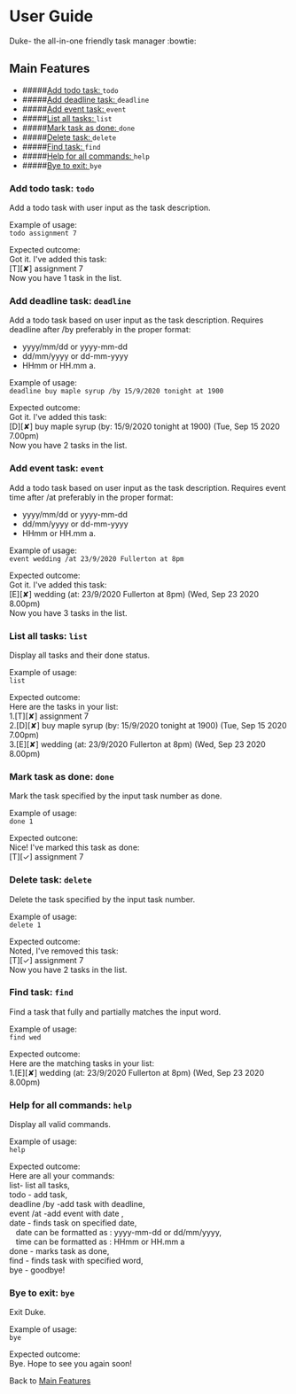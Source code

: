 # User Guide

Duke- the all-in-one friendly task manager :bowtie:

## Main Features
- #####[Add todo task: ](#add-todo) `todo`
- #####[Add deadline task: ](#add-deadline) `deadline`
- #####[Add event task: ](#add-event) `event`
- #####[List all tasks: ](#list) `list`
- #####[Mark task as done: ](#done) `done`
- #####[Delete task: ](#delete) `delete`
- #####[Find task: ](#find) `find`
- #####[Help for all commands: ](#help) `help`
- #####[Bye to exit: ](#bye) `bye`


### Add todo task: `todo` <a href="add-todo"></a>
Add a todo task with user input as the task description. 

Example of usage: <br/>
`todo assignment 7`

Expected outcome: <br />
Got it. I've added this task: <br />
[T][✘] assignment 7 <br />
Now you have 1 task in the list.

### Add deadline task: `deadline` <a href="add-deadlne"></a>
Add a todo task based on user input as the task description. Requires deadline after /by preferably in
the proper format: 
- yyyy/mm/dd or yyyy-mm-dd 
- dd/mm/yyyy or dd-mm-yyyy 
- HHmm or HH.mm a.

Example of usage: <br/>
`deadline buy maple syrup /by 15/9/2020 tonight at 1900`

Expected outcome: <br />
Got it. I've added this task: <br />
[D][✘] buy maple syrup (by: 15/9/2020 tonight at 1900) (Tue, Sep 15 2020 7.00pm) <br />
Now you have 2 tasks in the list.

### Add event task: `event` <a href="add-event"></a>
Add a todo task based on user input as the task description. Requires event time after /at preferably in
the proper format: 
- yyyy/mm/dd or yyyy-mm-dd 
- dd/mm/yyyy or dd-mm-yyyy 
- HHmm or HH.mm a.

Example of usage: <br/>
`event wedding /at 23/9/2020 Fullerton at 8pm`

Expected outcome: <br />
Got it. I've added this task: <br />
[E][✘] wedding (at: 23/9/2020 Fullerton at 8pm) (Wed, Sep 23 2020 8.00pm) <br />
Now you have 3 tasks in the list.

### List all tasks: `list` <a href="list"></a>
Display all tasks and their done status.

Example of usage: <br />
`list`

Expected outcome: <br />
Here are the tasks in your list: <br />
1.[T][✘] assignment 7 <br />
2.[D][✘] buy maple syrup (by: 15/9/2020 tonight at 1900) (Tue, Sep 15 2020 7.00pm) <br />
3.[E][✘] wedding (at: 23/9/2020 Fullerton at 8pm) (Wed, Sep 23 2020 8.00pm) 

### Mark task as done: `done` <a href="done"></a>
Mark the task specified by the input task number as done. 

Example of usage: <br />
`done 1`

Expected outcone: <br />
Nice! I've marked this task as done: <br />
[T][✓] assignment 7 <br />

### Delete task: `delete` <a href="delete"></a>
Delete the task specified by the input task number.

Example of usage: <br />
`delete 1`

Expected outcome: <br />
Noted, I've removed this task: <br />
[T][✓] assignment 7 <br />
Now you have 2 tasks in the list.

### Find task: `find` <a href="find"></a>
Find a task that fully and partially matches the input word.

Example of usage: <br />
`find wed`

Expected outcome: <br />
Here are the matching tasks in your list: <br />
1.[E][✘] wedding (at: 23/9/2020 Fullerton at 8pm) (Wed, Sep 23 2020 8.00pm) 

### Help for all commands: `help` <a href="help"></a>
Display all valid commands.

Example of usage: <br />
`help`

Expected outcome: <br />
Here are all your commands: <br />
list- list all tasks, <br />
todo <description> - add task, <br />
deadline <description> /by <due date> -add task with deadline, <br />
event <description> /at <event date> -add event with date , <br />
date <one filter date> - finds task on specified date, <br />
&nbsp;&nbsp;&nbsp;date can be formatted as : yyyy-mm-dd or dd/mm/yyyy, <br />
&nbsp;&nbsp;&nbsp;time can be formatted as : HHmm or HH.mm a <br />
done <task number> - marks task as done, <br />
find <one filter word> - finds task with specified word, <br />
bye - goodbye! <br />

### Bye to exit: `bye` <a href="bye"></a>
Exit Duke.

Example of usage: <br />
`bye`

Expected outcome: <br />
Bye. Hope to see you again soon!

Back to [Main Features](#features)
